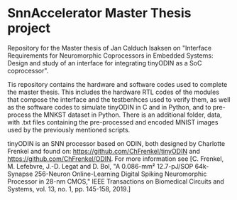 # SnnAccelerator Master Thesis project

Repository for the Master thesis of Jan Calduch Isaksen on "Interface Requirements for Neuromorphic Coprocessors in Embedded Systems: Design and study of an interface for integrating tinyODIN as a SoC coprocessor".

Tis repository contains the hardware and software codes used to complete the master thesis. This includes the hardware RTL codes of the modules that compose the interface and the testbenhces used to verify them, as well as the software codes to simulate tinyODIN in C and in Python, and to pre-process the MNKST dataset in Python. There is an additional folder, data, with .txt files containing the pre-processed and encoded MNIST images used by the previously mentioned scripts. 

tinyODIN is an SNN processor based on ODIN, both designed by Charlotte Frenkel and found on: https://github.com/ChFrenkel/tinyODIN and https://github.com/ChFrenkel/ODIN. For more information see [C. Frenkel, M. Lefebvre, J.-D. Legat and D. Bol, "A 0.086-mm² 12.7-pJ/SOP 64k-Synapse 256-Neuron Online-Learning Digital Spiking Neuromorphic Processor in 28-nm CMOS," IEEE Transactions on Biomedical Circuits and Systems, vol. 13, no. 1, pp. 145-158, 2019.]
